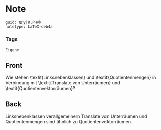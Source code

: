# Note
```
guid: Q@y|R,PHvk
notetype: LaTeX-deb4a
```

### Tags
```
Eigene
```

## Front
Wie stehen \textit{Linksnebenklassen} und \textit{Quotientenmengen} in Verbindung mit \textit{Translate von Unterräumen} und \textit{Quotientenvektorräumen}?

## Back
Linksnebenklassen verallgemeinern Translate von Unterräumen und Quotientenmengen sind ähnlich zu Quotientenvektorräumen.
